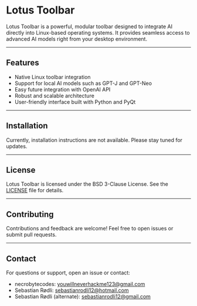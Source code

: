 # Lotus Toolbar

Lotus Toolbar is a powerful, modular toolbar designed to integrate AI directly into Linux-based operating systems. It provides seamless access to advanced AI models right from your desktop environment.

---

## Features

- Native Linux toolbar integration
- Support for local AI models such as GPT-J and GPT-Neo
- Easy future integration with OpenAI API
- Robust and scalable architecture
- User-friendly interface built with Python and PyQt

---

## Installation

Currently, installation instructions are not available. Please stay tuned for updates.

---

## License

Lotus Toolbar is licensed under the BSD 3-Clause License. See the [LICENSE](LICENSE) file for details.

---

## Contributing

Contributions and feedback are welcome! Feel free to open issues or submit pull requests.

---

## Contact

For questions or support, open an issue or contact:

- necrobytecodes: youwillneverhackme123@gmail.com  
- Sebastian Rødli: sebastianrodli12@hotmail.com  
- Sebastian Rødli (alternate): sebastianrodli12@gmail.com
